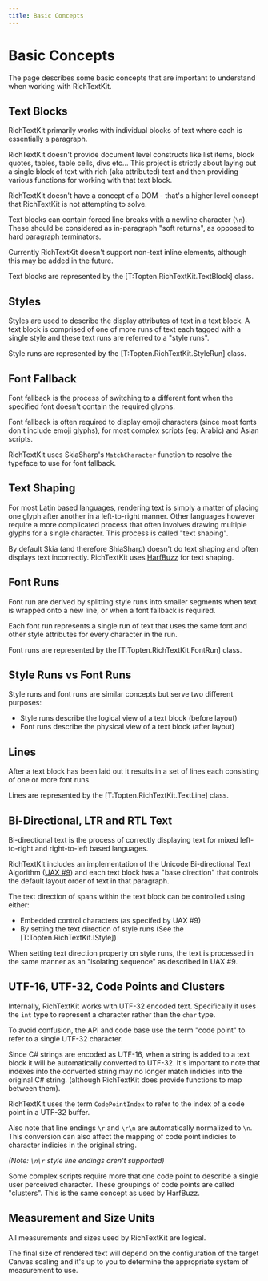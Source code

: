 ```yaml
---
title: Basic Concepts
---
```


# Basic Concepts

The page describes some basic concepts that are important to understand
when working with RichTextKit.


## Text Blocks

RichTextKit primarily works with individual blocks of text where each is
essentially a paragraph.

RichTextKit doesn't provide document level constructs like list items, 
block quotes, tables, table cells, divs etc...  This project is strictly
about laying out a single block of text with rich (aka attributed) text
and then providing various functions for working with that text block.

RichTextKit doesn't have a concept of a DOM - that's a higher level concept 
that RichTextKit is not attempting to solve.

Text blocks can contain forced line breaks with a newline character (`\n`).
These should be considered as in-paragraph "soft returns", as opposed to
hard paragraph terminators.

Currently RichTextKit doesn't support non-text inline elements, although this
may be added in the future.

Text blocks are represented by the [T:Topten.RichTextKit.TextBlock] class.

## Styles

Styles are used to describe the display attributes of text in a text block. A 
text block is comprised of one of more runs of text each tagged with a
single style and these text runs are referred to a "style runs".

Style runs are represented by the [T:Topten.RichTextKit.StyleRun] class.

## Font Fallback

Font fallback is the process of switching to a different font when the specified
font doesn't contain the required glyphs. 

Font fallback is often required to display emoji characters (since most fonts don't
include emoji glyphs), for most complex scripts (eg: Arabic) and Asian scripts.

RichTextKit uses SkiaSharp's `MatchCharacter` function to resolve the typeface to 
use for font fallback.


## Text Shaping

For most Latin based languages, rendering text is simply a matter of placing one glyph 
after another in a left-to-right manner.  Other languages however require a more 
complicated process that often involves drawing multiple glyphs for a single character.
This process is called "text shaping".

By default Skia (and therefore ShiaSharp) doesn't do text shaping and often displays 
text incorrectly.  RichTextKit uses [HarfBuzz](https://www.freedesktop.org/wiki/Software/HarfBuzz/) 
for text shaping.


## Font Runs

Font run are derived by splitting style runs into smaller segments when text
is wrapped onto a new line, or when a font fallback is required.

Each font run represents a single run of text that uses the same font and other
style attributes for every character in the run.  

Font runs are represented by the [T:Topten.RichTextKit.FontRun] class.


## Style Runs vs Font Runs

Style runs and font runs are similar concepts but serve two different purposes:

* Style runs describe the logical view of a text block (before layout)
* Font runs describe the physical view of a text block (after layout)


## Lines

After a text block has been laid out it results in a set of lines each 
consisting of one or more font runs.

Lines are represented by the [T:Topten.RichTextKit.TextLine] class.

## Bi-Directional, LTR and RTL Text

Bi-directional text is the process of correctly displaying text for mixed 
left-to-right and right-to-left based languages.

RichTextKit includes an implementation of the Unicode Bi-directional Text 
Algorithm ([UAX #9](http://www.unicode.org/reports/tr9/)) and each text block 
has a "base direction" that controls the default layout order of text in that 
paragraph.

The text direction of spans within the text block can be controlled using
either:

* Embedded control characters (as specifed by UAX #9)
* By setting the text direction of style runs (See the [T:Topten.RichTextKit.IStyle])

When setting text direction property on style runs, the text is processed
in the same manner as an "isolating sequence" as described in UAX #9.

## UTF-16, UTF-32, Code Points and Clusters

Internally, RichTextKit works with UTF-32 encoded text.  Specifically it uses the
`int` type to represent a character rather than the `char` type.

To avoid confusion, the API and code base use the term "code point" to 
refer to a single UTF-32 character.

Since C# strings are encoded as UTF-16, when a string is added to a text
block it will be automatically converted to UTF-32.  It's important to note that
indexes into the converted string may no longer match indicies into the original 
C# string. (although RichTextKit does provide functions to map between them).

RichTextKit uses the term `CodePointIndex` to refer to the index of a code point 
in a UTF-32 buffer.

Also note that line endings `\r` and `\r\n` are automatically normalized to `\n`. 
This conversion can also affect the mapping of code point indicies to character 
indicies in the original string.

*(Note: `\n\r` style line endings aren't supported)*

Some complex scripts require more that one code point to describe a single user 
perceived character.  These groupings of code points are called "clusters".  This is 
the same concept as used by HarfBuzz.


## Measurement and Size Units

All measurements and sizes used by RichTextKit are logical.  

The final size of rendered text will depend on the configuration of the target 
Canvas scaling and it's up to you to determine the appropriate system of measurement 
to use.